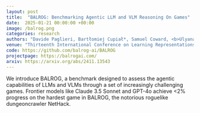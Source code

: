 ```yaml
---
layout: post
title:  "BALROG: Benchmarking Agentic LLM and VLM Reasoning On Games"
date:  2025-01-21 00:00:00 +00:00
image: /balrog.png
categories: research
authors: "Davide Paglieri, Bartłomiej Cupiał*, Samuel Coward, <b>Ulyana Piterbarg</b>, Maciej Wolczyk, Akbir Khan, Eduardo Pignatelli, Łukasz Kuciński, Lerrel Pinto Rob Fergus, Jakob Nicolaus Foerster, Jack Parker-Holder, Tim Rocktäschel"
venue: "Thirteenth International Conference on Learning Representations (ICLR)"
code: https://github.com/balrog-ai/BALROG
projectpage: https://balrogai.com/
arxiv: https://arxiv.org/abs/2411.13543
---
```

We introduce BALROG, a benchmark designed to assess the agentic capabilities of LLMs and VLMs through a set of increasingly challenging games. Frontier models like Claude 3.5 Sonnet and GPT-4o achieve <2% progress on the hardest game in BALROG, the notorious roguelike dungeoncrawler NetHack.